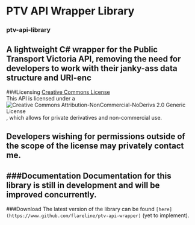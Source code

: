 # PTV API Wrapper Library
### ptv-api-library
A lightweight C# wrapper for the Public Transport Victoria API, removing the need for developers to work with their janky-ass data structure and URI-enc
---
###Licensing
[Creative Commons License](https://i.creativecommons.org/l/by-nc-nd/2.0/88x31.png)  
This API is licensed under a ![Creative Commons Attribution-NonCommercial-NoDerivs 2.0 Generic License](http://creativecommons.org/licenses/by-nc-nd/2.0/), which allows for private derivatives and non-commercial use.

Developers wishing for permissions outside of the scope of the license may privately contact me.
---
###Documentation
Documentation for this library is still in development and will be improved concurrently.
---
###Download
The latest version of the library can be found ``[here](https://www.github.com/flareline/ptv-api-wrapper)`` (yet to implement).